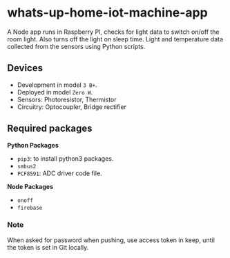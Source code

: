 # whats-up-home-iot-machine-app
A Node app runs in Raspberry PI, checks for light data to switch on/off the room light. 
Also turns off the light on sleep time. Light and temperature data collected from the 
sensors using Python scripts.

## Devices
* Development in model `3 B+`.
* Deployed in model `Zero W`.
* Sensors: Photoresistor, Thermistor
* Circuitry: Optocoupler, Bridge rectifier

## Required packages
**Python Packages**  
* `pip3`: to install python3 packages.
* `smbus2`
* `PCF8591`: ADC driver code file.

**Node Packages**  
* `onoff`
* `firebase`




### Note
When asked for password when pushing, use access token in keep, until the token is set in Git locally.
